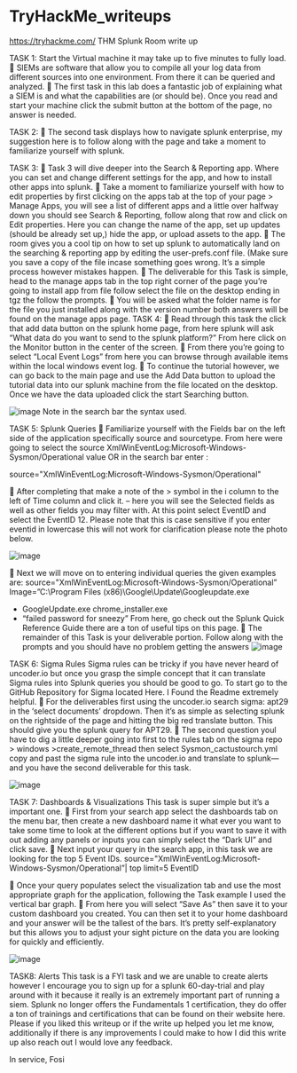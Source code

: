# TryHackMe_writeups
https://tryhackme.com/
THM Splunk Room write up

TASK 1:
Start the Virtual machine it may take up to five minutes to fully load.
	SIEMs are software that allow you to compile all your log data from different sources into one environment. From there it can be queried and analyzed.
	The first task in this lab does a fantastic job of explaining what a SIEM is and what the capabilities are (or should be).
Once you read and start your machine click the submit button at the bottom of the page, no answer is needed.

TASK 2:
	The second task displays how to navigate splunk enterprise, my suggestion here is to follow along with the page and take a moment to familiarize yourself with splunk.

TASK 3:
	Task 3 will dive deeper into the Search & Reporting app. Where you can set and change different settings for the app, and how to install other apps into splunk.
	Take a moment to familiarize yourself with how to edit properties by first clicking on the apps tab at the top of your page > Manage Apps, you will see a list of different apps and a little over halfway down you should see Search & Reporting, follow along that row and click on Edit properties. Here you can change the name of the app, set up updates (should be already set up,) hide the app, or upload assets to the app.
	 The room gives you a cool tip on how to set up splunk to automatically land on the searching & reporting app by editing the user-prefs.conf file. (Make sure you save a copy of the file incase something goes wrong. It’s a simple process however mistakes happen.
	The deliverable for this Task is simple, head to the manage apps tab in the top right corner of the page you’re going to install app from file follow select the file on the desktop ending in tgz the follow the prompts.
	You will be asked what the folder name is for the file you just installed along with the version number both answers will be found on the manage apps page.
TASK 4: 
	Read through this task the click that add data button on the splunk home page, from here splunk will ask “What data do you want to send to the splunk platform?” From here click on the Monitor button in the center of the screen.
	From there you’re going to select “Local Event Logs” from here you can browse through available items within the local windows event log.
	To continue the tutorial however, we can go back to the main page and use the Add Data button to upload the tutorial data into our splunk machine from the file located on the desktop. Once we have the data uploaded click the start Searching button.

![image](https://user-images.githubusercontent.com/105532218/178077502-eaa4ce21-ccde-411f-a7a7-5a36a41dd117.png)
Note in the search bar the syntax used.

TASK 5: Splunk Queries
	Familiarize yourself with the Fields bar on the left side of the application specifically source and sourcetype. From here were going to select the source XmlWinEventLog:Microsoft-Windows-Sysmon/Operational value OR in the search bar enter : 

source="XmlWinEventLog:Microsoft-Windows-Sysmon/Operational"

	After completing that make a note of the > symbol in the i column to the left of Time column and click it. – here you will see the Selected fields as well as other fields you may filter with. At this point select EventID and select the EventID 12.  Please note that this is case sensitive if you enter eventid in lowercase this will not work for clarification please note the photo below.
 
 ![image](https://user-images.githubusercontent.com/105532218/178077545-3a2c1099-727d-42cc-ae80-c0149c1ef83e.png)
 
 	Next we will move on to entering individual queries the given examples are: source="XmlWinEventLog:Microsoft-Windows-Sysmon/Operational” Image=”C:\\Program Files (x86)\\Google\\Update\\Googleupdate.exe

* GoogleUpdate.exe chrome_installer.exe
* “failed password for sneezy” 
From here, go check out the Splunk Quick Reference Guide there are a ton of useful tips on this page.
	The remainder of this Task is your deliverable portion. Follow along with the prompts and you should have no problem getting the answers
![image](https://user-images.githubusercontent.com/105532218/178077573-6ed65190-4a57-4a2d-8af1-f6161c5f3c9e.png)

TASK 6: Sigma Rules
Sigma rules can be tricky if you have never heard of uncoder.io but once you grasp the simple concept that it can translate Sigma rules into Splunk queries you should be good to go. To start go to the GitHub Repository for Sigma located Here. I Found the Readme extremely helpful.
	For the deliverables first using the uncoder.io search sigma: apt29 in the  ‘select documents’ dropdown. Then it’s as simple as selecting splunk on the rightside of the page and hitting the big red translate button. This should give you the splunk query for APT29.
	The second question youl have to dig a little deeper going into first to the rules tab on the sigma repo > windows >create_remote_thread then select Sysmon_cactustourch.yml copy and past the sigma rule into the uncoder.io and  translate to splunk— and you have the second deliverable for this task.

![image](https://user-images.githubusercontent.com/105532218/178077606-28daf40c-b065-4d09-8fb7-e919aa1af1ab.png)

TASK 7:  Dashboards & Visualizations
This task is super simple but it’s a important one.
	First from your search app select the dashboards tab on the menu bar, then create a new dashboard name it what ever you want to take some time to look at the different options but if you want to save it with out adding any panels or inputs you can simply select the “Dark UI” and click save.
	Next input your query in the search app, in this task we are looking for the top 5 Event IDs.
source="XmlWinEventLog:Microsoft-Windows-Sysmon/Operational”| top limit=5 EventID

	Once your query populates select the visualization tab and use the most appropriate graph for the application, following the Task example I used the vertical bar graph.
	From here you will select “Save As” then save it to your custom dashboard you created. You can then set it to your home dashboard and your answer will be the tallest of the bars.
It’s pretty self-explanatory but this allows you to adjust your sight picture on the data you are looking for quickly and efficiently.

![image](https://user-images.githubusercontent.com/105532218/178077637-db349dda-0b0a-4e50-a26e-1b77cd667a3a.png)

TASK8: Alerts
This task is a FYI task and we are unable to create alerts however I encourage you to sign up for a splunk 60-day-trial and play around with it because it really is an extremely important part of running a siem.
Splunk no longer offers the Fundamentals 1 certification, they do offer a ton of trainings and certifications that can be found on their website here.
Please if you liked this writeup or if the write up helped you let me know, additionally if there is any improvements I could make to how I did this write up also reach out I would love any feedback.

In service,
Fosi


